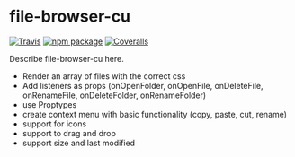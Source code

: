 # file-browser-cu

[![Travis][build-badge]][build]
[![npm package][npm-badge]][npm]
[![Coveralls][coveralls-badge]][coveralls]

Describe file-browser-cu here.

[build-badge]: https://img.shields.io/travis/user/repo/master.png?style=flat-square
[build]: https://travis-ci.org/user/repo

[npm-badge]: https://img.shields.io/npm/v/npm-package.png?style=flat-square
[npm]: https://www.npmjs.org/package/npm-package

[coveralls-badge]: https://img.shields.io/coveralls/user/repo/master.png?style=flat-square
[coveralls]: https://coveralls.io/github/user/repo




- Render an array of files with the correct css
- Add listeners as props (onOpenFolder, onOpenFile, onDeleteFile, onRenameFile, onDeleteFolder, onRenameFolder)
- use Proptypes
- create context menu with basic functionality (copy, paste, cut, rename)
- support for icons
- support to drag and drop
- support size and last modified

